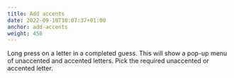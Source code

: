 ```yaml
---
title: Add accents
date: 2022-09-18T10:07:37+01:00
anchor: add-accents
weight: 450
---
```


Long press on a letter in a completed guess. This will show a pop-up
menu of unaccented and accented letters. Pick the required unaccented
or accented letter.
